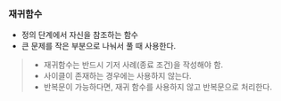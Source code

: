 ### 재귀함수
- 정의 단계에서 자신을 참조하는 함수
- 큰 문제를 작은 부분으로 나눠서 풀 때 사용한다.

>- 재귀함수는 반드시 기저 사례(종료 조건)을 작성해야 함.
>- 사이클이 존재하는 경우에는 사용하지 않는다.
> - 반복문이 가능하다면, 재귀 함수를 사용하지 않고 반복문으로 처리한다.